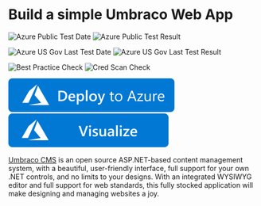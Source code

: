 # Build a simple Umbraco Web App

![Azure Public Test Date](https://azurequickstartsservice.blob.core.windows.net/badges/umbraco-webapp-simple/PublicLastTestDate.svg)
![Azure Public Test Result](https://azurequickstartsservice.blob.core.windows.net/badges/umbraco-webapp-simple/PublicDeployment.svg)

![Azure US Gov Last Test Date](https://azurequickstartsservice.blob.core.windows.net/badges/umbraco-webapp-simple/FairfaxLastTestDate.svg)
![Azure US Gov Last Test Result](https://azurequickstartsservice.blob.core.windows.net/badges/umbraco-webapp-simple/FairfaxDeployment.svg)

![Best Practice Check](https://azurequickstartsservice.blob.core.windows.net/badges/umbraco-webapp-simple/BestPracticeResult.svg)
![Cred Scan Check](https://azurequickstartsservice.blob.core.windows.net/badges/umbraco-webapp-simple/CredScanResult.svg)

[![Deploy To Azure](https://raw.githubusercontent.com/Azure/azure-quickstart-templates/master/1-CONTRIBUTION-GUIDE/images/deploytoazure.svg?sanitize=true)](https://portal.azure.com/#create/Microsoft.Template/uri/https%3A%2F%2Fraw.githubusercontent.com%2FAzure%2Fazure-quickstart-templates%2Fmaster%2Fumbraco-webapp-simple%2Fazuredeploy.json)
[![Visualize](https://raw.githubusercontent.com/Azure/azure-quickstart-templates/master/1-CONTRIBUTION-GUIDE/images/visualizebutton.svg?sanitize=true)](http://armviz.io/#/?load=https%3A%2F%2Fraw.githubusercontent.com%2FAzure%2Fazure-quickstart-templates%2Fmaster%2Fumbraco-webapp-simple%2Fazuredeploy.json)

[Umbraco CMS](http://umbraco.org) is an open source ASP.NET-based content
management system, with a beautiful, user-friendly interface, full support for
your own .NET controls, and no limits to your designs. With an integrated
WYSIWYG editor and full support for web standards, this fully stocked
application will make designing and managing websites a joy.
